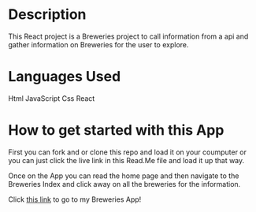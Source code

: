 Description 
============
This React project is a Breweries project to call information from a api and gather information on Breweries for the user to explore.


Languages Used
===============
Html
JavaScript
Css
React

How to get started with this App
=================================
First you can fork and or clone this repo and load it on your coumputer or you can just click the live link in this Read.Me file and load it up that way. 

Once on the App you can read the home page and then navigate to the Breweries Index and click away on all the breweries for the information.




Click [this link](beer-app-project-3.netlify.app) to go to my Breweries App!